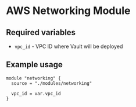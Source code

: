 # AWS Networking Module

## Required variables

* `vpc_id` - VPC ID where Vault will be deployed

## Example usage

```hcl
module "networking" {
  source = "./modules/networking"

  vpc_id = var.vpc_id
}
```
